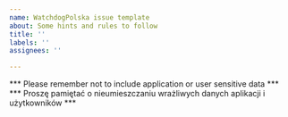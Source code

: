 ```yaml
---
name: WatchdogPolska issue template
about: Some hints and rules to follow
title: ''
labels: ''
assignees: ''

---
```


*** Please remember not to include application or user sensitive data ***
*** Proszę pamiętać o nieumieszczaniu wrażliwych danych aplikacji i użytkowników ***
